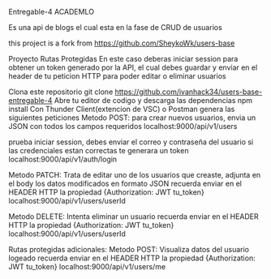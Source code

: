 Entregable-4 ACADEMLO

Es una api de blogs el cual esta en la fase de CRUD de usuarios

this project is a fork from https://github.com/SheykoWk/users-base

Proyecto Rutas Protegidas
En este caso deberas iniciar session para obtener un token generado por la API, el cual debes guardar y enviar en el header de tu peticion HTTP para poder editar o eliminar usuarios

Clona este repositorio
git clone https://github.com/ivanhack34/users-base-entregable-4
Abre tu editor de codigo y descarga las dependencias
    npm install
Con Thunder Client(extencion de VSC) o Postman genera las siguientes peticiones
Metodo POST:
para crear nuevos usuarios, envia un JSON con todos los campos requeridos
localhost:9000/api/v1/users

prueba iniciar session, debes enviar el correo y contraseña del usuario
si las credenciales estan correctas te generara un token
localhost:9000/api/v1/auth/login

Metodo PATCH:
Trata de editar uno de los usuarios que creaste, adjunta en el body los datos modificados en formato JSON
recuerda enviar en el HEADER HTTP la propiedad {Authorization: JWT tu_token}
localhost:9000/api/v1/users/userId

Metodo DELETE:
Intenta eliminar un usuario
recuerda enviar en el HEADER HTTP la propiedad {Authorization: JWT tu_token}
localhost:9000/api/v1/users/userId

Rutas protegidas adicionales:
Metodo POST:
Visualiza datos del usuario logeado
recuerda enviar en el HEADER HTTP la propiedad {Authorization: JWT tu_token}
localhost:9000/api/v1/users/me

